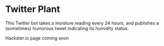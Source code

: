 # Twitter Plant 

This Twitter bot takes a moisture reading every 24 hours, and publishes a (sometimes) humorous tweet indicating its humidity status.

Hackster.io page coming soon
